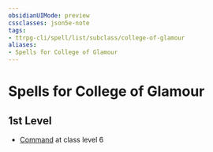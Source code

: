 ```yaml
---
obsidianUIMode: preview
cssclasses: json5e-note
tags:
- ttrpg-cli/spell/list/subclass/college-of-glamour
aliases:
- Spells for College of Glamour
---
```

# Spells for College of Glamour

## 1st Level

- [Command](/3-Mechanics/CLI/Compendium/spells/command.md "PHB") at class level 6